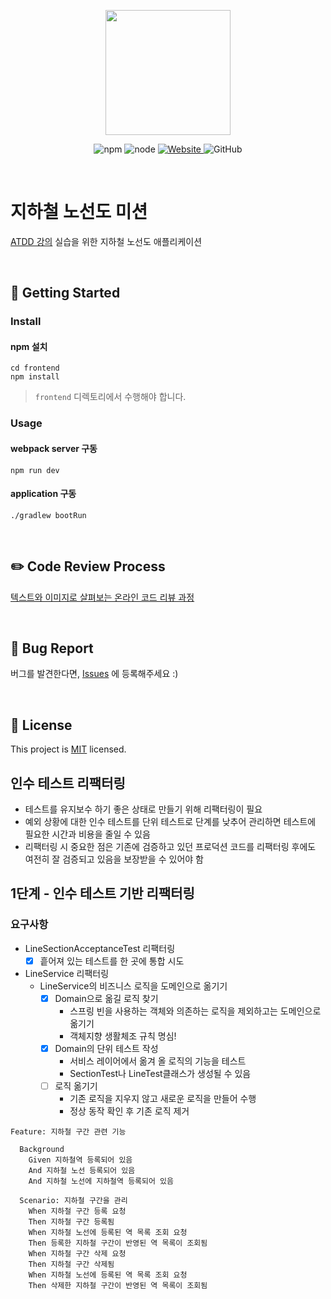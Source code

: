 <p align="center">
    <img width="200px;" src="https://raw.githubusercontent.com/woowacourse/atdd-subway-admin-frontend/master/images/main_logo.png"/>
</p>
<p align="center">
  <img alt="npm" src="https://img.shields.io/badge/npm-%3E%3D%205.5.0-blue">
  <img alt="node" src="https://img.shields.io/badge/node-%3E%3D%209.3.0-blue">
  <a href="https://edu.nextstep.camp/c/R89PYi5H" alt="nextstep atdd">
    <img alt="Website" src="https://img.shields.io/website?url=https%3A%2F%2Fedu.nextstep.camp%2Fc%2FR89PYi5H">
  </a>
  <img alt="GitHub" src="https://img.shields.io/github/license/next-step/atdd-subway-service">
</p>

<br>

# 지하철 노선도 미션

[ATDD 강의](https://edu.nextstep.camp/c/R89PYi5H) 실습을 위한 지하철 노선도 애플리케이션

<br>

## 🚀 Getting Started

### Install

#### npm 설치

```
cd frontend
npm install
```

> `frontend` 디렉토리에서 수행해야 합니다.

### Usage

#### webpack server 구동

```
npm run dev
```

#### application 구동

```
./gradlew bootRun
```

<br>

## ✏️ Code Review Process

[텍스트와 이미지로 살펴보는 온라인 코드 리뷰 과정](https://github.com/next-step/nextstep-docs/tree/master/codereview)

<br>

## 🐞 Bug Report

버그를 발견한다면, [Issues](https://github.com/next-step/atdd-subway-service/issues) 에 등록해주세요 :)

<br>

## 📝 License

This project is [MIT](https://github.com/next-step/atdd-subway-service/blob/master/LICENSE.md) licensed.

## 인수 테스트 리팩터링

- 테스트를 유지보수 하기 좋은 상태로 만들기 위해 리팩터링이 필요
- 예외 상황에 대한 인수 테스트를 단위 테스트로 단계를 낮추어 관리하면 테스트에 필요한 시간과 비용을 줄일 수 있음
- 리팩터링 시 중요한 점은 기존에 검증하고 있던 프로덕션 코드를 리팩터링 후에도 여전히 잘 검증되고 있음을 보장받을 수 있어야 함

## 1단계 - 인수 테스트 기반 리팩터링

### 요구사항

- LineSectionAcceptanceTest 리팩터링
  - [x] 흩어져 있는 테스트를 한 곳에 통합 시도
- LineService 리팩터링
  - LineService의 비즈니스 로직을 도메인으로 옮기기
    - [x] Domain으로 옮길 로직 찾기
      - 스프링 빈을 사용하는 객체와 의존하는 로직을 제외하고는 도메인으로 옮기기
      - 객체지향 생활체조 규칙 명심!
    - [x] Domain의 단위 테스트 작성
      - 서비스 레이어에서 옮겨 올 로직의 기능을 테스트
      - SectionTest나 LineTest클래스가 생성될 수 있음
    - [ ] 로직 옮기기
      - 기존 로직을 지우지 않고 새로운 로직을 만들어 수행
      - 정상 동작 확인 후 기존 로직 제거

```gherkin
Feature: 지하철 구간 관련 기능

  Background
    Given 지하철역 등록되어 있음
    And 지하철 노선 등록되어 있음
    And 지하철 노선에 지하철역 등록되어 있음

  Scenario: 지하철 구간을 관리
    When 지하철 구간 등록 요청
    Then 지하철 구간 등록됨
    When 지하철 노선에 등록된 역 목록 조회 요청
    Then 등록한 지하철 구간이 반영된 역 목록이 조회됨
    When 지하철 구간 삭제 요청
    Then 지하철 구간 삭제됨
    When 지하철 노선에 등록된 역 목록 조회 요청
    Then 삭제한 지하철 구간이 반영된 역 목록이 조회됨
```